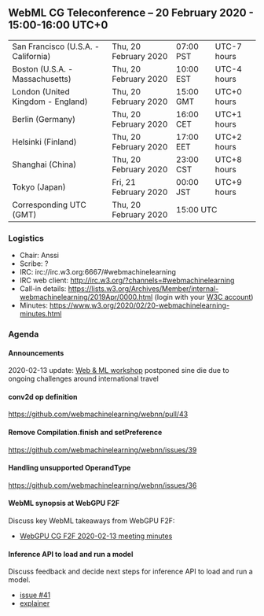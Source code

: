 ## WebML CG Teleconference – 20 February 2020 - 15:00-16:00 UTC+0

<table>
<tr><td> San Francisco (U.S.A. - California) <td> Thu, 20 February 2020 <td> 07:00 PST <td> UTC-7 hours
<tr><td> Boston (U.S.A. - Massachusetts) <td> Thu, 20 February 2020 <td> 10:00 EST <td> UTC-4 hours
<tr><td> London (United Kingdom - England) <td> Thu, 20 February 2020 <td> 15:00 GMT <td> UTC+0 hours
<tr><td> Berlin (Germany) <td> Thu, 20 February 2020 <td> 16:00 CET <td> UTC+1 hours
<tr><td> Helsinki (Finland) <td> Thu, 20 February 2020 <td> 17:00 EET <td> UTC+2 hours
<tr><td> Shanghai (China) <td> Thu, 20 February 2020 <td> 23:00 CST <td> UTC+8 hours
<tr><td> Tokyo (Japan) <td> Fri, 21 February 2020 <td> 00:00 JST <td> UTC+9 hours
<tr><td> Corresponding UTC (GMT) <td> Thu, 20 February 2020 <td colspan=2> 15:00 UTC
</table>

### Logistics

* Chair: Anssi
* Scribe: ?
* IRC: irc://irc.w3.org:6667/#webmachinelearning
* IRC web client: http://irc.w3.org/?channels=#webmachinelearning
* Call-in details: https://lists.w3.org/Archives/Member/internal-webmachinelearning/2019Apr/0000.html (login with your [W3C account](https://www.w3.org/Help/Account/))
* Minutes: https://www.w3.org/2020/02/20-webmachinelearning-minutes.html

### Agenda

#### Announcements

2020-02-13 update: [Web & ML workshop](https://www.w3.org/2020/01/machine-learning-workshop/) postponed sine die due to ongoing challenges around international travel

#### conv2d op definition

https://github.com/webmachinelearning/webnn/pull/43

#### Remove Compilation.finish and setPreference

https://github.com/webmachinelearning/webnn/issues/39

#### Handling unsupported OperandType

https://github.com/webmachinelearning/webnn/issues/36

#### WebML synopsis at WebGPU F2F

Discuss key WebML takeaways from WebGPU F2F:

- [WebGPU CG F2F 2020-02-13 meeting minutes](https://docs.google.com/document/d/1fsAV1SyV-eSfjnA0C4WjpXAJcmRUnkzXAh4AblSotoI/edit#heading=h.e1hdus1hfzn6)

#### Inference API to load and run a model

Discuss feedback and decide next steps for inference API to load and run a model.

- [issue #41](https://github.com/webmachinelearning/webnn/issues/41)
- [explainer](https://github.com/jbingham/web-ml-inference)

